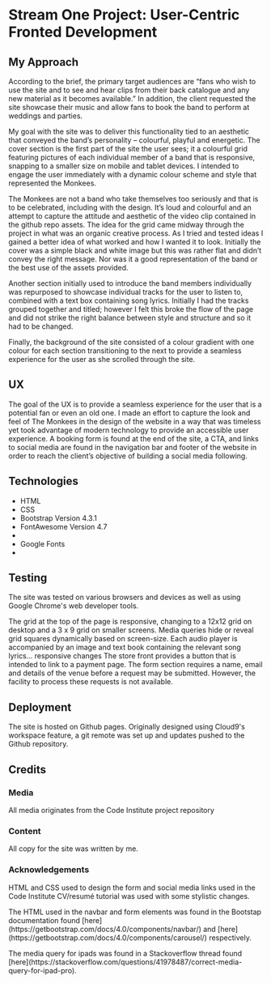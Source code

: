 <h1>Stream One Project: User-Centric Fronted Development</h1>

<h2>My Approach</h2>

<p>According to the brief, the primary target audiences are “fans who wish to use the site and to see and hear clips from their back catalogue
and any new material as it becomes available.” In addition, the client requested the site showcase their music and allow fans to book the band
to perform at weddings and parties.</p>

<p>My goal with the site was to deliver this functionality tied to an aesthetic that conveyed the band’s personality – colourful, playful and
energetic. The cover section is the first part of the site the user sees; it a colourful grid featuring pictures of each individual member of
a band that is responsive, snapping to a smaller size on mobile and tablet devices. I intended to engage the user immediately with a dynamic
colour scheme and style that represented the Monkees. </p>

<p>The Monkees are not a band who take themselves too seriously and that is to be celebrated, including with the design. It’s loud and colourful
and an attempt to capture the attitude and aesthetic of the video clip contained in the github repo assets. The idea for the grid came midway
through the project in what was an organic creative process. As I tried and tested ideas I gained a better idea of what worked and how I wanted
it to look. Initially the cover was a simple black and white image but this was rather flat and didn’t convey the right message. Nor was it a
good representation of the band or the best use of the assets provided. </p>

<p>Another section initially used to introduce the band members individually was repurposed to showcase individual tracks for the user to listen to,
combined with a text box containing song lyrics. Initially I had the tracks grouped together and titled; however I felt this broke the flow of the page
and did not strike the right balance between style and structure and so it had to be changed. </p>

<p>Finally, the background of the site consisted of a colour gradient with one colour for each section transitioning to the next to provide a seamless experience
for the user as she scrolled through the site.</p>

<h2>UX</h2>

<p>The goal of the UX is to provide a seamless experience for the user that is a potential fan or even an old one. I made an effort to capture the look and feel of
The Monkees in the design of the website in a way that was timeless yet took advantage of modern technology to provide an accessible user experience. 
A booking form is found at the end of the site, a CTA, and links to social media are found in the navigation bar and footer of the website in order to reach the
client’s objective of building a social media following. 
</p>

<h2>Technologies</h2>

<p><ul><li>HTML</li>
<li>CSS</li>
<li>Bootstrap Version 4.3.1</li>
<li>FontAwesome Version 4.7<li>
<li>Google Fonts<li>
</ul>
</p>

<h2>Testing</h2>

<p>The site was tested on various browsers and devices as well as using Google Chrome's web developer tools.</p>
The grid at the top of the page is responsive, changing to a 12x12 grid on desktop and a 3 x 9 grid on smaller screens. Media queries hide or reveal grid squares dynamically based on screen-size.
Each audio player is accompanied by an image and text book containing the relevant song lyrics... responsive changes
The store front provides a button that is intended to link to a payment page.
The form section requires a name, email and details of the venue before a request may be submitted. However, the facility to process these requests is not available.


<h2>Deployment</h2>

<p>The site is hosted on Github pages. Originally designed using Cloud9's workspace feature, a git remote was set up and updates
pushed to the Github repository.</p>

<h2>Credits</h2>

<h3>Media</h3>

<p>All media originates from the Code Institute project repository</p>

<h3>Content</h3>

<p>All copy for the site was written by me.</p>

<h3>Acknowledgements</h3>

<p>HTML and CSS used to design the form and social media links used in the Code Institute CV/resumé tutorial was used with some stylistic changes.</p>

<p>The HTML used in the navbar and form elements was found in the Bootstap documentation found [here](https://getbootstrap.com/docs/4.0/components/navbar/) and [here](https://getbootstrap.com/docs/4.0/components/carousel/) respectively.</p>

<p>The media query for ipads was found in a Stackoverflow thread found [here](https://stackoverflow.com/questions/41978487/correct-media-query-for-ipad-pro).</p>

